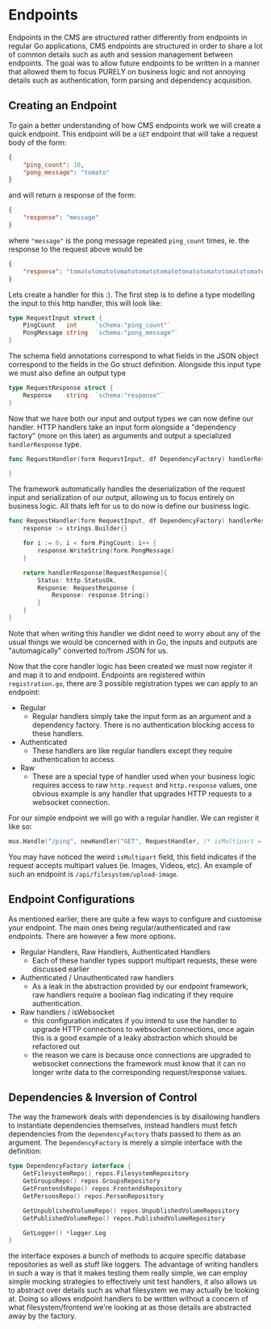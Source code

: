 # Endpoints

Endpoints in the CMS are structured rather differently from endpoints in regular Go applications, CMS endpoints are structured in order to share a lot of common details such as auth and session management between endpoints. The goal was to allow future endpoints to be written in a manner that allowed them to focus PURELY on business logic and not annoying details such as authentication, form parsing and dependency acquisition.

## Creating an Endpoint
To gain a better understanding of how CMS endpoints work we will create a quick endpoint. This endpoint will be a `GET` endpoint that will take a request body of the form:
```json
{
    "ping_count": 10,
    "pong_message": "tomato"
}
```
and will return a response of the form:
```json
{
    "response": "message"
}
```
where `"message"` is the pong message repeated `ping_count` times, ie. the response to the request above would be
```json
{
    "response": "tomatotomatotomatotomatotomatotomatotomatotomatotomatotomato"
}
```
Lets create a handler for this :). The first step is to define a type modelling the input to this http handler, this will look like:
```go
type RequestInput struct {
    PingCount   int     `schema:"ping_count"`
    PongMessage string  `schema:"pong_message"`
}
```
The schema field annotations correspond to what fields in the JSON object correspond to the fields in the Go struct definition. Alongside this input type we must also define an output type
```go
type RequestResponse struct {
    Response    string  `schema:"response"`
}
```
Now that we have both our input and output types we can now define our handler. HTTP handlers take an input form alongside a "dependency factory" (more on this later) as arguments and output a specialized `handlerResponse` type.
```go
func RequestHandler(form RequestInput, df DependencyFactory) handlerResponse[RequestResponse] {

}
```
The framework automatically handles the deserialization of the request input and serialization of our output, allowing us to focus entirely on business logic. All thats left for us to do now is define our business logic.
```go
func RequestHandler(form RequestInput, df DependencyFactory) handlerResponse[RequestResponse] {
    response := strings.Builder{}

    for i := 0; i < form.PingCount; i++ {
        response.WriteString(form.PongMessage)
    }

    return handlerResponse[RequestResponse]{
        Status: http.StatusOk,
        Response: RequestResponse {
            Response: response.String()
        }
    }
}
```
Note that when writing this handler we didnt need to worry about any of the usual things we would be concerned with in Go, the inputs and outputs are "automagically" converted to/from JSON for us.

Now that the core handler logic has been created we must now register it and map it to and endpoint. Endpoints are registered within `registration.go`, there are 3 possible registration types we can apply to an endpoint:
 - Regular
    - Regular handlers simply take the input form as an argument and a dependency factory. There is no authentication blocking access to these handlers.
 - Authenticated
    - These handlers are like regular handlers except they require authentication to access. 
 - Raw
    - These are a special type of handler used when your business logic requires access to raw `http.request` and `http.response` values, one obvious example is any handler that upgrades HTTP requests to a websocket connection.

For our simple endpoint we will go with a regular handler. We can register it like so:
```go
mux.Handle("/ping", newHandler("GET", RequestHandler, /* isMultipart = */ false))
```
You may have noticed the weird `isMultipart` field, this field indicates if the request accepts multipart values (ie. Images, Videos, etc). An example of such an endpoint is `/api/filesystem/upload-image`.

## Endpoint Configurations
As mentioned earlier, there are quite a few ways to configure and customise your endpoint. The main ones being regular/authenticated and raw endpoints. There are however a few more options.
 - Regular Handlers, Raw Handlers, Authenticated Handlers
    - Each of these handler types support multipart requests, these were discussed earlier
 - Authenticated / Unauthenticated raw handlers
    - As a leak in the abstraction provided by our endpoint framework, raw handlers require a boolean flag indicating if they require authentication.
 - Raw handlers / isWebsocket
    - this configuration indicates if you intend to use the handler to upgrade HTTP connections to websocket connections, once again this is a good example of a leaky abstraction which should be refactored out
    - the reason we care is because once connections are upgraded to websocket connections the framework must know that it can no longer write data to the corresponding request/response values.




## Dependencies & Inversion of Control
The way the framework deals with dependencies is by disallowing handlers to instantiate dependencies themselves, instead handlers must fetch dependencies from the `dependencyFactory` thats passed to them as an argument. The `DependencyFactory` is merely a simple interface with the definition:
```go
type DependencyFactory interface {
	GetFilesystemRepo() repos.FilesystemRepository
	GetGroupsRepo() repos.GroupsRepository
	GetFrontendsRepo() repos.FrontendsRepository
	GetPersonsRepo() repos.PersonRepository

	GetUnpublishedVolumeRepo() repos.UnpublishedVolumeRepository
	GetPublishedVolumeRepo() repos.PublishedVolumeRepository

	GetLogger() *logger.Log
}
```
the interface exposes a bunch of methods to acquire specific database repositories as well as stuff like loggers. The advantage of writing handlers in such a way is that it makes testing them really simple, we can employ simple mocking strategies to effectively unit test handlers, it also allows us to abstract over details such as what filesystem we may actually be looking at. Doing so allows endpoint handlers to be written without a concern of what filesystem/frontend we're looking at as those details are abstracted away by the factory.